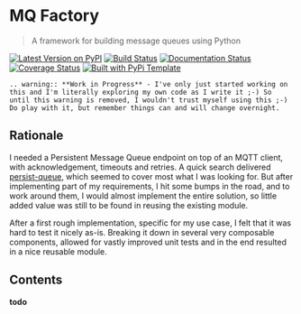 # MQ Factory

> A framework for building message queues using Python

[![Latest Version on PyPI](https://img.shields.io/pypi/v/mqfactory.svg)](https://pypi.python.org/pypi/mqfactory/)
[![Build Status](https://secure.travis-ci.org/christophevg/py-mqfactory.svg?branch=master)](http://travis-ci.org/christophevg/py-mqfactory)
[![Documentation Status](https://readthedocs.org/projects/mqfactory/badge/?version=latest)](https://mqfactory.readthedocs.io/en/latest/?badge=latest)
[![Coverage Status](https://coveralls.io/repos/github/christophevg/py-mqfactory/badge.svg?branch=master)](https://coveralls.io/github/christophevg/py-mqfactory?branch=master)
[![Built with PyPi Template](https://img.shields.io/badge/PyPi_Template-v0.0.5-blue.svg)](https://github.com/christophevg/pypi-template)

```eval_rst
.. warning:: **Work in Progress** - I've only just started working on this and I'm literally exploring my own code as I write it ;-) So until this warning is removed, I wouldn't trust myself using this ;-) Do play with it, but remember things can and will change overnight.
```

## Rationale

I needed a Persistent Message Queue endpoint on top of an MQTT client, with acknowledgement, timeouts and retries. A quick search delivered [persist-queue](https://github.com/peter-wangxu/persist-queue), which seemed to cover most what I was looking for. But after implementing part of my requirements, I hit some bumps in the road, and to work around them, I would almost implement the entire solution, so little added value was still to be found in reusing the existing module.

After a first rough implementation, specific for my use case, I felt that it was hard to test it nicely as-is. Breaking it down in several very composable components, allowed for vastly improved unit tests and in the end resulted in a nice reusable module.

## Contents

__todo__
